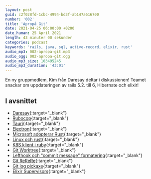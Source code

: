 ```yaml
---
layout: post
guid: c2f028fd-1cbc-4994-bd3f-ab147a616700
number: '002'
title: 'Apropå Git'
date: 2021-04-25 06:00:00 +0200
date_human: 25 April 2021
length: 43 minuter 00 sekunder
categories: podcast
keywords: 'rails, java, sql, active-record, elixir, rust'
audio_mp3: 002-apropa-git.mp3
audio_ogg: 002-apropa-git.ogg
audio_mp3_size: 103495245
audio_mp3_duration: '43:01'
---
```


En ny gruppmedlem, Kim från Daresay deltar i diskussionen! Teamet snackar om uppdateringen av rails 5.2. till 6, Hibernate och elixir!

<!--more-->

## I avsnittet

- [Daresay](https://daresay.co/){:target="\_blank"}
- [Rubocop](https://github.com/rubocop/rubocop){:target="\_blank"}
- [Tauri](https://tauri.studio/en/){:target="\_blank"}
- [Electron](https://www.electronjs.org/){:target="\_blank"}
- [Microsoft adopterar Rust](https://medium.com/the-innovation/how-microsoft-is-adopting-rust-e0f8816566ba){:target="\_blank"}
- [Linux och rust](https://arstechnica.com/gadgets/2021/03/linus-torvalds-weighs-in-on-rust-language-in-the-linux-kernel/){:target="\_blank"}
- [K8S klient i ruby](https://github.com/kontena/k8s-client){:target="\_blank"}
- [Git Worktree](https://git-scm.com/docs/git-worktree){:target="\_blank"}
- [Lefthook och "commit message" formatering](https://github.com/evilmartians/lefthook/blob/master/docs/full_guide.md#managing-scripts){:target="\_blank"}
- [Git ReReRe](https://git-scm.com/docs/git-rerere){:target="\_blank"}
- [Git log pickaxe](https://git-scm.com/book/en/v2/Git-Tools-Searching#_git_log_searching){:target="\_blank"}
- [Elixir Supervisors](https://hexdocs.pm/elixir/Supervisor.html){:target="\_blank"}
